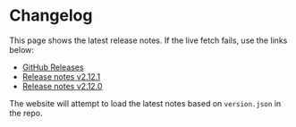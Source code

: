 # Changelog

This page shows the latest release notes. If the live fetch fails, use the links below:

- [GitHub Releases](https://github.com/thecdrz/DeadLink/releases)
- [Release notes v2.12.1](https://raw.githubusercontent.com/thecdrz/DeadLink/master/RELEASE_NOTES_v2.12.1.md)
- [Release notes v2.12.0](https://raw.githubusercontent.com/thecdrz/DeadLink/master/RELEASE_NOTES_v2.12.0.md)

The website will attempt to load the latest notes based on `version.json` in the repo.
